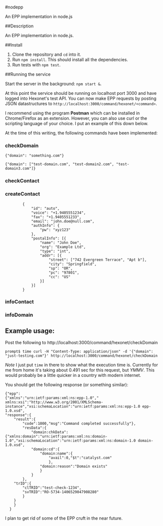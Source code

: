 #nodepp

An EPP implementation in node.js

##Description

An EPP implementation in node.js.


##Install


1. Clone the repository and ```cd``` into it.
2. Run ```npm install```. This should install all the dependencies.
3. Run tests with ```npm test```.



##Running the service

Start the server in the background: ```npm start &```.

At this point the service should be running on localhost port 3000 and have
logged into Hexonet's test API. You can now make EPP requests by posting JSON
datastructures to ```http://localhost:3000/command/hexonet/<command>```.

I recommend using the program **Postman** which can be installed in
Chrome/Firefox as an extension. However, you can also use curl or the
scripting language of your choice. I put an example of this down below.

At the time of this writing, the following commands have been implemented:

### checkDomain


```{"domain": "something.com"}```

```{"domain": ["test-domain.com", "test-domain2.com", "test-domain3.com"]}```

### checkContact
### createContact


            {
                "id": "auto",
                "voice": "+1.9405551234",
                "fax": "+1.9405551233",
                "email": "john.doe@null.com",
                "authInfo": {
                    "pw": "xyz123"
                },
                "postalInfo": [{
                    "name": "John Doe",
                    "org": "Example Ltd",
                    "type": "int",
                    "addr": [{
                        "street": ["742 Evergreen Terrace", "Apt b"],
                        "city": "Springfield",
                        "sp": "OR",
                        "pc": "97801",
                        "cc": "US"
                    }]
                }]
            }

### infoContact
### infoDomain


## Example usage:

Post the following to http://localhost:3000/command/hexonet/checkDomain

    prompt$ time curl -H "Content-Type: application/json" -d '{"domain": "just-testing.com"}' http://localhost:3000/command/hexonet/checkDomain

_Note_ I just put ```time``` in there to show what the execution time is.  Currently for me from home it's taking about 0.491 sec for this request, but *YMMV*. This would probably be a little quicker in a country with modern internet.


You should get the following response (or something similar):

    {"epp":
    {"xmlns":"urn:ietf:params:xml:ns:epp-1.0"," xmlns:xsi":"http://www.w3.org/2001/XMLSchema-instance","xsi:schemaLocation":"urn:ietf:params:xml:ns:epp-1.0 epp-1.0.xsd",
    "response":{
        "result":{
            "code":1000,"msg":"Command completed successfully"},
            "resData":{
                "domain:chkData": {"xmlns:domain":"urn:ietf:params:xml:ns:domain-1.0","xsi:schemaLocation":"urn:ietf:params:xml:ns:domain-1.0 domain-1.0.xsd",
                "domain:cd":{
                    "domain:name":{
                        "avail":0,"$t":"catalyst.com"
                        },
                    "domain:reason":"Domain exists"
                    }
                }
            },
        "trID":{
            "clTRID":"test-check-1234",
            "svTRID":"RO-5734-1406529047908280"
            }
        }
        }
      }

I plan to get rid of some of the EPP cruft in the near future.






